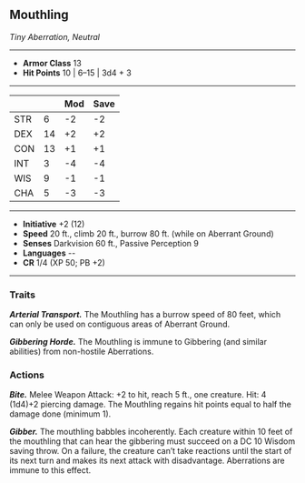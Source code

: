 ## Mouthling
*Tiny Aberration, Neutral*
___
- **Armor Class** 13
- **Hit Points** 10 | 6–15 | 3d4 + 3
___
|     |    | Mod | Save |
|-----|----|-----|------|
| STR | 6  | -2  | -2   |
| DEX | 14 | +2  | +2   |
| CON | 13 | +1  | +1   |
| INT | 3  | -4  | -4   |
| WIS | 9  | -1  | -1   |
| CHA | 5  | -3  | -3   |
___
- **Initiative** +2 (12)
- **Speed** 20 ft., climb 20 ft., burrow 80 ft. (while on Aberrant Ground)
- **Senses** Darkvision 60 ft., Passive Perception 9
- **Languages** --
- **CR** 1/4 (XP 50; PB +2)
___

### Traits

***Arterial Transport.*** The Mouthling has a burrow speed of 80 feet, which can only be used on contiguous areas of Aberrant Ground.

***Gibbering Horde.*** The Mouthling is immune to Gibbering (and similar abilities) from non-hostile Aberrations.

### Actions
***Bite.*** Melee Weapon Attack: +2 to hit, reach 5 ft., one creature. Hit: 4 (1d4)+2 piercing damage. The Mouthling regains hit points equal to half the damage done (minimum 1).

***Gibber.*** The mouthling babbles incoherently. Each creature within 10 feet of the mouthling that can hear the gibbering must succeed on a DC 10 Wisdom saving throw. On a failure, the creature can’t take reactions until the start of its next turn and makes its next attack with disadvantage. Aberrations are immune to this effect.
